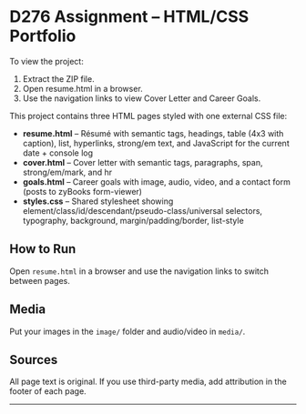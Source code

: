 # D276 Assignment – HTML/CSS Portfolio

To view the project:
1. Extract the ZIP file.
2. Open resume.html in a browser.
3. Use the navigation links to view Cover Letter and Career Goals.

This project contains three HTML pages styled with one external CSS file:

- **resume.html** – Résumé with semantic tags, headings, table (4x3 with caption), list, hyperlinks, strong/em text, and JavaScript for the current date + console log
- **cover.html** – Cover letter with semantic tags, paragraphs, span, strong/em/mark, and hr
- **goals.html** – Career goals with image, audio, video, and a contact form (posts to zyBooks form-viewer)
- **styles.css** – Shared stylesheet showing element/class/id/descendant/pseudo-class/universal selectors, typography, background, margin/padding/border, list-style

## How to Run
Open `resume.html` in a browser and use the navigation links to switch between pages.

## Media
Put your images in the `image/` folder and audio/video in `media/`.

## Sources
All page text is original. If you use third-party media, add attribution in the footer of each page.

---
